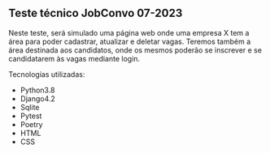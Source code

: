 ## Teste técnico JobConvo 07-2023
Neste teste, será simulado uma página web onde uma empresa X tem 
a área para poder cadastrar, atualizar e deletar vagas. Teremos também
a área destinada aos candidatos, onde os mesmos poderão se inscrever
e se candidatarem às vagas mediante login.

Tecnologias utilizadas:
 - Python3.8
 - Django4.2
 - Sqlite
 - Pytest
 - Poetry
 - HTML
 - CSS
 